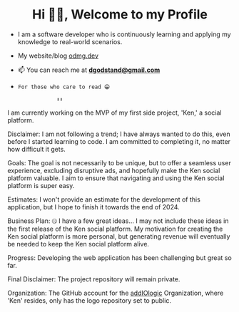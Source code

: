<h1 align="center">Hi 👋🏾, Welcome to my Profile</h1>

- I am a software developer who is continuously learning and applying my knowledge to real-world scenarios.

- My website/blog [odmg.dev](https://odmg.dev/)
- 📫 You can reach me at **dgodstand@gmail.com**
  
-     For those who care to read 😁
  
                  ⬇️⬇️
  
I am currently working on the MVP of my first side project, 'Ken,' a social platform.

Disclaimer: I am not following a trend; I have always wanted to do this, even before I started learning to code. I am committed to completing it, no matter how difficult it gets.

Goals: The goal is not necessarily to be unique, but to offer a seamless user experience, excluding disruptive ads, and hopefully make the Ken social platform valuable. I aim to ensure that navigating and using the Ken social platform is super easy.

Estimates: I won't provide an estimate for the development of this application, but I hope to finish it towards the end of 2024.

Business Plan: 🤐 I have a few great ideas... I may not include these ideas in the first release of the Ken social platform. My motivation for creating the Ken social platform is more personal, but generating revenue will eventually be needed to keep the Ken social platform alive.

Progress: Developing the web application has been challenging but great so far.

Final Disclaimer: The project repository will remain private.

Organization: The GitHub account for the [addIOlogic](https://github.com/addiologic) Organization, where 'Ken' resides, only has the logo repository set to public.

